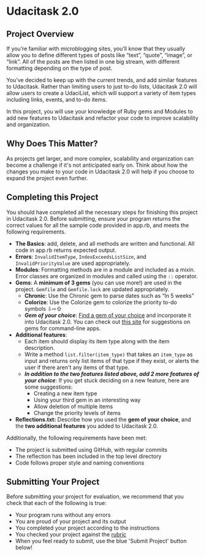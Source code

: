 # Udacitask 2.0

## Project Overview

If you’re familiar with microblogging sites, you’ll know that they usually allow you to define different types of posts like “text”, “quote”, “image”, or  “link”. All of the posts are then listed in one big stream, with different formatting depending on the type of post.

You’ve decided to keep up with the current trends, and add similar features to Udacitask. Rather than limiting users to just to-do lists, Udacitask 2.0 will allow users to create a UdaciList, which will support a variety of item types including links, events, and to-do items.

In this project, you will use your knowledge of Ruby gems and Modules to add new features to Udacitask and refactor your code to improve scalability and organization.

## Why Does This Matter?

As projects get larger, and more complex, scalability and organization can become a challenge if it's not anticipated early on. Think about how the changes you make to your code in Udacitask 2.0 will help if you choose to expand the project even further.

## Completing this Project

You should have completed all the necessary steps for finishing this project in Udacitask 2.0. Before submitting, ensure your program returns the correct values for all the sample code provided in app.rb, and meets the following requirements.

* **The Basics**: add, delete, and all methods are written and functional. All code in app.rb returns expected output.
* **Errors**: `InvalidItemType`, `IndexExceedsListSize`, and `InvalidPriorityValue` are used appropriately.
* **Modules**: Formatting methods are in a module and included as a mixin. Error classes are organized in modules and called using the `::` operator.
* **Gems**: A **minimum of 3 gems** (you can use more!) are used in the project. `Gemfile` and `Gemfile.lock` are updated appropriately.
    * **Chronic**: Use the Chronic gem to parse dates such as “In 5 weeks”
    * **Colorize**: Use the Colorize gem to colorize the priority to-do symbols ⇩⇨⇧
    * ***Gem of your choice***: [Find a gem of your choice](https://rubygems.org/) and incorporate it into Udacitask 2.0. You can check out [this site](http://www.awesomecommandlineapps.com/gems.html) for suggestions on gems for command-line apps.
* **Additional features**:
    * Each item should display its item type along with the item description.
    * Write a method `list.filter(item_type)` that takes an `item_type` as input and returns only list items of that type if they exist, or alerts the user if there aren't any items of that type.
    * ***In addition to the two features listed above, add 2 more features of your choice***: If you get stuck deciding on a new feature, here are some suggestions:
        * Creating a new item type
        * Using your third gem in an interesting way
        * Allow deletion of multiple items
        * Change the priority levels of items
* **Reflections.txt:** Describe how you used the **gem of your choice**, and the **two additional features** you added to Udacitask 2.0.

Additionally, the following requirements have been met:

* The project is submitted using GitHub, with regular commits
* The reflection has been included in the top level directory
* Code follows proper style and naming conventions

## Submitting Your Project

Before submitting your project for evaluation, we recommend that you check that each of the following is true:

* Your program runs without any errors
* You are proud of your project and its output
* You completed your project according to the instructions
* You checked your project against the [rubric](https://docs.google.com/document/d/1lVcYU23xuNWNUqP8TDvTmJ-6TiVpL5DDKRg1garw5h8/pub)
* When you feel ready to submit, use the blue 'Submit Project' button below!
